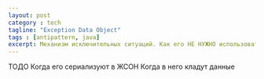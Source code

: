 ```yaml
---
layout: post
category : tech
tagline: "Exception Data Object"
tags : [antipattern, java]
excerpt: Механизм исключительных ситуаций. Как его НЕ НУЖНО использовать.
---
```


ТОДО
Когда его сериализуют в ЖСОН
Когда в него кладут данные


